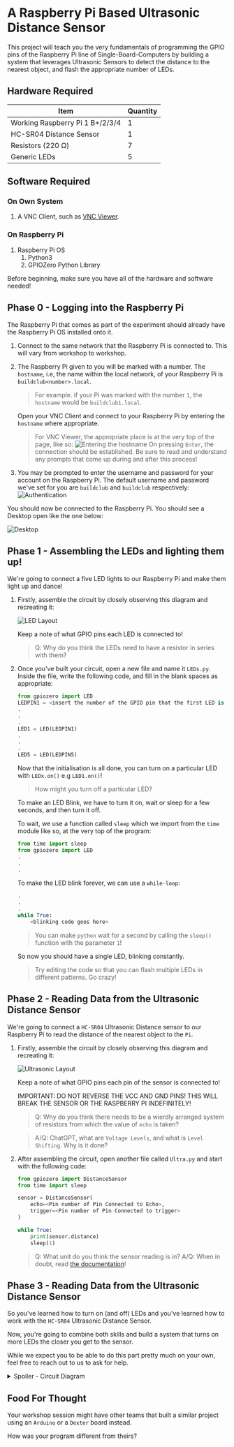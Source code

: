 # A Raspberry Pi Based Ultrasonic Distance Sensor

This project will teach you the very fundamentals of programming the GPIO pins of the Raspberry Pi line of Single-Board-Computers by building a system that leverages Ultrasonic Sensors to detect the distance to the nearest object, and flash the appropriate number of LEDs.

## Hardware Required

| Item | Quantity |
| -------- | ------- |
| Working Raspberry Pi 1 B+/2/3/4 | 1 |
| HC-SR04 Distance Sensor | 1 |
| Resistors (220 Ω) | 7 |
| Generic LEDs| 5|

## Software Required

### On Own System
1. A VNC Client, such as [VNC Viewer](https://www.realvnc.com/en/connect/download/viewer/).

### On Raspberry Pi
1. Raspberry Pi OS
    1. Python3
    2. GPIOZero Python Library

Before beginning, make sure you have all of the hardware and software needed!

## Phase 0 - Logging into the Raspberry Pi
The Raspberry Pi that comes as part of the experiment should already have the Raspberry Pi OS installed onto it.

1. Connect to the same network that the Raspberry Pi is connected to. This will vary from workshop to workshop.
2. The Raspberry Pi given to you will be marked with a number. The `hostname`, i.e, the name within the local network, of your Raspberry Pi is `buildclub<number>.local`.

    > For example. if your Pi was marked with the number `1`, the `hostname` would be `buildclub1.local`.

    Open your VNC Client and connect to your Raspberry Pi by entering the `hostname` where appropriate.
    > For VNC Viewer, the appropriate place is at the very top of the page, like so:
    ![Entering the hostname](./EnteringHostname.png)
    On pressing `Enter`, the connection should be established.
    Be sure to read and understand any prompts that come up during and after this process!

3. You may be prompted to enter the username and password for your account on the Raspberry Pi. The default username and password we've set for you are `buildclub` and `buildclub` respectively:
![Authentication](./Authenticate.png)


You should now be connected to the Raspberry Pi. You should see a Desktop open like the one below:

![Desktop](./Desktop.png)

## Phase 1 - Assembling the LEDs and lighting them up!

We're going to connect a five LED lights to our Raspberry Pi and make them light up and dance!

1. Firstly, assemble the circuit by closely observing this diagram and recreating it:

    ![LED Layout](./RaspberryPILED.png)

    Keep a note of what GPIO pins each LED is connected to!

    > Q: Why do you think the LEDs need to have a resistor in series with them?
2. Once you've built your circuit, open a new file and name it `LEDs.py`. Inside the file, write the following code, and fill in the blank spaces as appropriate:

    ```py
    from gpiozero import LED
    LEDPIN1 = <insert the number of the GPIO pin that the first LED is connected to here>
    .
    .
    .
    LED1 = LED(LEDPIN1)
    .
    .
    .
    LED5 = LED(LEDPIN5)


    ```

    Now that the initialisation is all done, you can turn on a particular LED with `LEDx.on()` e.g `LED1.on()`!

    > How might you turn off a particular LED?

    To make an LED Blink, we have to turn it on, wait or sleep for a few seconds, and then turn it off.

    To wait, we use a function called `sleep` which we import from the `time` module like so, at the very top of the program:

    ```py
    from time import sleep
    from gpiozero import LED
    .
    .
    .
    ```

    To make the LED blink forever, we can use a `while-loop`:

    ```py
    .
    .
    .
    while True:
        <blinking code goes here>
    ```
    > You can make `python` wait for a second by calling the `sleep()` function with the parameter `1`!

    So now you should have a single LED, blinking constantly.

    > Try editing the code so that you can flash multiple LEDs in different patterns. Go crazy!

## Phase 2 - Reading Data from the Ultrasonic Distance Sensor

We're going to connect a `HC-SR04` Ultrasonic Distance sensor to our Raspberry Pi to read the distance of the nearest object to the `Pi`.

1. Firstly, assemble the circuit by closely observing this diagram and recreating it:

    ![Ultrasonic Layout](./RaspberryPIUltrasonic.png)

    Keep a note of what GPIO pins each pin of the sensor is connected to!

    IMPORTANT: DO NOT REVERSE THE VCC AND GND PINS! THIS WILL BREAK THE SENSOR OR THE RASPBERRY PI INDEFINITELY!

    > Q: Why do you think there needs to be a wierdly arranged system of resistors from which the value of `echo` is taken?

    > A/Q: ChatGPT, what are `Voltage Levels`, and what is `Level Shifting`. Why is it done?

2. After assembling the circuit, open another file called  `Ultra.py` and start with the following code:

    ```py
    from gpiozero import DistanceSensor
    from time import sleep

    sensor = DistanceSensor(
        echo=<Pin number of Pin Connected to Echo>,
        trigger=<Pin number of Pin Connected to trigger>
    )

    while True:
        print(sensor.distance)
        sleep(1)
    ```
    > Q: What unit do you think the sensor reading is in?
    > A/Q: When in doubt, read [the documentation](https://gpiozero.readthedocs.io/en/stable/api_input.html#gpiozero.DistanceSensor)!


## Phase 3 - Reading Data from the Ultrasonic Distance Sensor

So you've learned how to turn on (and off) LEDs and you've learned how to work with the `HC-SR04` Ultrasonic Distance Sensor.

Now, you're going to combine both skills and build a system that turns on more LEDs the closer you get to the sensor.

While we expect you to be able to do this part pretty much on your own, feel free to reach out to us to ask for help.
<details>
  <summary>Spoiler - Circuit Diagram</summary>
   <img src="./RaspberryPIUltrasonicLED.png">
</details>

## Food For Thought

Your workshop session might have other teams that built a similar project using an `Arduino` or a `Dexter` board instead.

How was your program different from theirs?